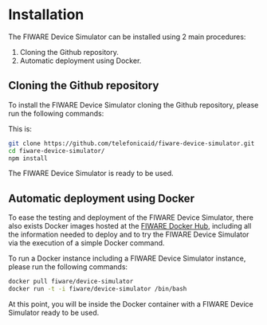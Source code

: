 # Installation

The FIWARE Device Simulator can be installed using 2 main procedures:

1. Cloning the Github repository.
2. Automatic deployment using Docker.

## Cloning the Github repository

To install the FIWARE Device Simulator cloning the Github repository, please run the following commands:

This is:
```bash
git clone https://github.com/telefonicaid/fiware-device-simulator.git
cd fiware-device-simulator/
npm install
```

The FIWARE Device Simulator is ready to be used.

## Automatic deployment using Docker

To ease the testing and deployment of the FIWARE Device Simulator, there also exists Docker images hosted at the [FIWARE Docker Hub](https://hub.docker.com/r/fiware/device-simulator/), including all the information needed to deploy and to try the FIWARE Device Simulator via the execution of a simple Docker command.

To run a Docker instance including a FIWARE Device Simulator instance, please run the following commands:
```bash
docker pull fiware/device-simulator
docker run -t -i fiware/device-simulator /bin/bash
```

At this point, you will be inside the Docker container with a FIWARE Device Simulator ready to be used.
